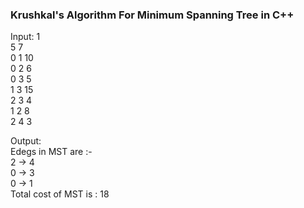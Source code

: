 ### Krushkal's Algorithm For Minimum Spanning Tree in C++

Input:
1\
5 7\
0 1 10\
0 2 6\
0 3 5\
1 3 15\
2 3 4\
1 2 8\
2 4 3

Output:\
Edegs in MST are :-\
2 -> 4\
0 -> 3\
0 -> 1\
Total cost of MST is : 18
